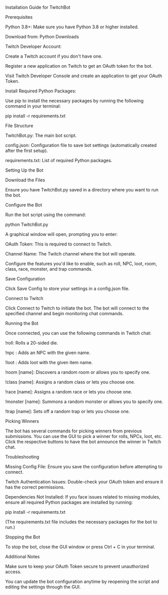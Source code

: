 Installation Guide for TwitchBot

Prerequisites

Python 3.8+: Make sure you have Python 3.8 or higher installed.

Download from: Python Downloads

Twitch Developer Account:

Create a Twitch account if you don't have one.

Register a new application on Twitch to get an OAuth token for the bot.

Visit Twitch Developer Console and create an application to get your OAuth Token.

Install Required Python Packages:

Use pip to install the necessary packages by running the following command in your terminal:

pip install -r requirements.txt

File Structure

TwitchBot.py: The main bot script.

config.json: Configuration file to save bot settings (automatically created after the first setup).

requirements.txt: List of required Python packages.

Setting Up the Bot

Download the Files

Ensure you have TwitchBot.py saved in a directory where you want to run the bot.

Configure the Bot

Run the bot script using the command:

python TwitchBot.py

A graphical window will open, prompting you to enter:

OAuth Token: This is required to connect to Twitch.

Channel Name: The Twitch channel where the bot will operate.

Configure the features you'd like to enable, such as roll, NPC, loot, room, class, race, monster, and trap commands.

Save Configuration

Click Save Config to store your settings in a config.json file.

Connect to Twitch

Click Connect to Twitch to initiate the bot. The bot will connect to the specified channel and begin monitoring chat commands.

Running the Bot

Once connected, you can use the following commands in Twitch chat:

!roll: Rolls a 20-sided die.

!npc <name>: Adds an NPC with the given name.

!loot <item>: Adds loot with the given item name.

!room [name]: Discovers a random room or allows you to specify one.

!class [name]: Assigns a random class or lets you choose one.

!race [name]: Assigns a random race or lets you choose one.

!monster [name]: Summons a random monster or allows you to specify one.

!trap [name]: Sets off a random trap or lets you choose one.

Picking Winners

The bot has several commands for picking winners from previous submissions. You can use the GUI to pick a winner for rolls, NPCs, loot, etc. Click the respective buttons to have the bot announce the winner in Twitch chat.

Troubleshooting

Missing Config File: Ensure you save the configuration before attempting to connect.

Twitch Authentication Issues: Double-check your OAuth token and ensure it has the correct permissions.

Dependencies Not Installed: If you face issues related to missing modules, ensure all required Python packages are installed by running:

pip install -r requirements.txt

(The requirements.txt file includes the necessary packages for the bot to run.)

Stopping the Bot

To stop the bot, close the GUI window or press Ctrl + C in your terminal.

Additional Notes

Make sure to keep your OAuth Token secure to prevent unauthorized access.

You can update the bot configuration anytime by reopening the script and editing the settings through the GUI.